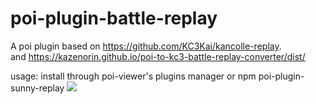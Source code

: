 # poi-plugin-battle-replay
A poi plugin based on https://github.com/KC3Kai/kancolle-replay.  
and
https://kazenorin.github.io/poi-to-kc3-battle-replay-converter/dist/

usage: install through poi-viewer's plugins manager or npm poi-plugin-sunny-replay
![](https://imgur.com/euizVb4.jpg)